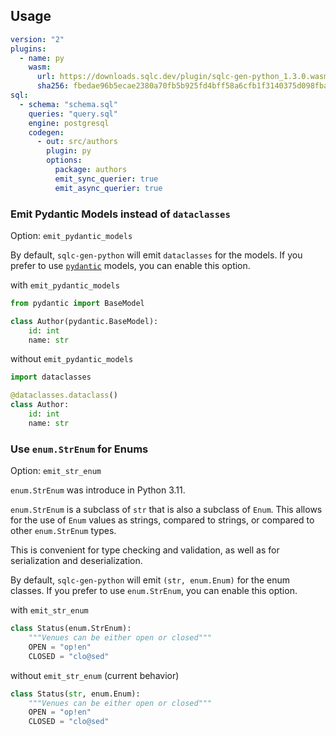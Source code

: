 ## Usage

```yaml
version: "2"
plugins:
  - name: py
    wasm:
      url: https://downloads.sqlc.dev/plugin/sqlc-gen-python_1.3.0.wasm
      sha256: fbedae96b5ecae2380a70fb5b925fd4bff58a6cfb1f3140375d098fbab7b3a3c
sql:
  - schema: "schema.sql"
    queries: "query.sql"
    engine: postgresql
    codegen:
      - out: src/authors
        plugin: py
        options:
          package: authors
          emit_sync_querier: true
          emit_async_querier: true
```

### Emit Pydantic Models instead of `dataclasses`

Option: `emit_pydantic_models`

By default, `sqlc-gen-python` will emit `dataclasses` for the models. If you prefer to use [`pydantic`](https://docs.pydantic.dev/latest/) models, you can enable this option.

with `emit_pydantic_models`

```py
from pydantic import BaseModel

class Author(pydantic.BaseModel):
    id: int
    name: str
```

without `emit_pydantic_models`

```py
import dataclasses

@dataclasses.dataclass()
class Author:
    id: int
    name: str
```

### Use `enum.StrEnum` for Enums

Option: `emit_str_enum`

`enum.StrEnum` was introduce in Python 3.11.

`enum.StrEnum` is a subclass of `str` that is also a subclass of `Enum`. This allows for the use of `Enum` values as strings, compared to strings, or compared to other `enum.StrEnum` types.

This is convenient for type checking and validation, as well as for serialization and deserialization.

By default, `sqlc-gen-python` will emit `(str, enum.Enum)` for the enum classes. If you prefer to use `enum.StrEnum`, you can enable this option.

with `emit_str_enum`

```py
class Status(enum.StrEnum):
    """Venues can be either open or closed"""
    OPEN = "op!en"
    CLOSED = "clo@sed"
```

without `emit_str_enum` (current behavior)

```py
class Status(str, enum.Enum):
    """Venues can be either open or closed"""
    OPEN = "op!en"
    CLOSED = "clo@sed"
```
